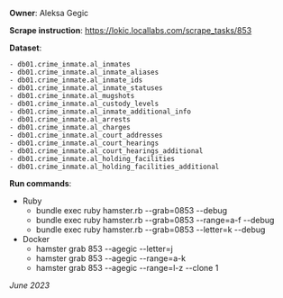 **Owner**: Aleksa Gegic
 
**Scrape instruction**: https://lokic.locallabs.com/scrape_tasks/853

**Dataset**: 
  
    - db01.crime_inmate.al_inmates
    - db01.crime_inmate.al_inmate_aliases
    - db01.crime_inmate.al_inmate_ids
    - db01.crime_inmate.al_inmate_statuses
    - db01.crime_inmate.al_mugshots
    - db01.crime_inmate.al_custody_levels
    - db01.crime_inmate.al_inmate_additional_info
    - db01.crime_inmate.al_arrests
    - db01.crime_inmate.al_charges
    - db01.crime_inmate.al_court_addresses
    - db01.crime_inmate.al_court_hearings
    - db01.crime_inmate.al_court_hearings_additional
    - db01.crime_inmate.al_holding_facilities
    - db01.crime_inmate.al_holding_facilities_additional

**Run commands**:
- Ruby
  - bundle exec ruby hamster.rb --grab=0853 --debug
  - bundle exec ruby hamster.rb --grab=0853 --range=a-f --debug
  - bundle exec ruby hamster.rb --grab=0853 --letter=k --debug
- Docker
  - hamster grab 853 --agegic --letter=j
  - hamster grab 853 --agegic --range=a-k
  - hamster grab 853 --agegic --range=l-z --clone 1

_June 2023_
